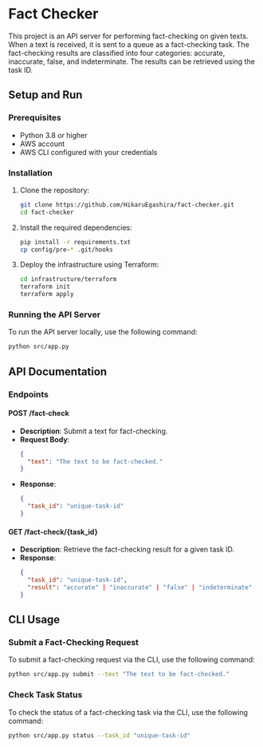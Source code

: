 # Fact Checker

This project is an API server for performing fact-checking on given texts. When a text is received, it is sent to a queue as a fact-checking task. The fact-checking results are classified into four categories: accurate, inaccurate, false, and indeterminate. The results can be retrieved using the task ID.

## Setup and Run

### Prerequisites

- Python 3.8 or higher
- AWS account
- AWS CLI configured with your credentials

### Installation

1. Clone the repository:
   ```sh
   git clone https://github.com/HikaruEgashira/fact-checker.git
   cd fact-checker
   ```

2. Install the required dependencies:
   ```sh
   pip install -r requirements.txt
   cp config/pre-* .git/hooks
   ```

3. Deploy the infrastructure using Terraform:
   ```sh
   cd infrastructure/terraform
   terraform init
   terraform apply
   ```

### Running the API Server

To run the API server locally, use the following command:
```sh
python src/app.py
```

## API Documentation

### Endpoints

#### POST /fact-check

- **Description**: Submit a text for fact-checking.
- **Request Body**:
  ```json
  {
    "text": "The text to be fact-checked."
  }
  ```
- **Response**:
  ```json
  {
    "task_id": "unique-task-id"
  }
  ```

#### GET /fact-check/{task_id}

- **Description**: Retrieve the fact-checking result for a given task ID.
- **Response**:
  ```json
  {
    "task_id": "unique-task-id",
    "result": "accurate" | "inaccurate" | "false" | "indeterminate"
  }
  ```

## CLI Usage

### Submit a Fact-Checking Request

To submit a fact-checking request via the CLI, use the following command:
```sh
python src/app.py submit --text "The text to be fact-checked."
```

### Check Task Status

To check the status of a fact-checking task via the CLI, use the following command:
```sh
python src/app.py status --task_id "unique-task-id"
```
